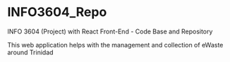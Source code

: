 # INFO3604_Repo
INFO 3604 (Project) with React Front-End -  Code Base and Repository

This web application helps with the management and collection of eWaste around Trinidad
